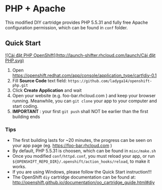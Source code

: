 # PHP + Apache 

This modified DIY cartridge provides PHP 5.5.31 and fully free Apache configuration permission, which can be found in `conf` folder.

## Quick Start

[![Cài đặt PHP OpenShift](http://launch-shifter.rhcloud.com/launch/Cài đặt PHP.svg)](https://openshift.redhat.com/app/console/application_type/custom?&cartridges[]=diy-0.1&initial_git_url=https://github.com/ladyga14/openshift-php.git&name=php)

1. Open https://openshift.redhat.com/app/console/application_type/cart!diy-0.1 
2. Fill **Source Code** text field: `https://github.com/ladyga14/openshift-php.git`
3. Click **Create Application** and wait
4. Open your website (e.g. foo-bar.rhcloud.com ) and keep your browser running. Meanwhile, you can `git clone` your app to your computer and start coding.
5. **IMPORTANT** : your first `git push` shall NOT be earlier than the first building ends

### Tips

* The first building lasts for ~20 minutes, the progress can be seen on your app page (eg. https://foo-bar.rhcloud.com )
* By default, PHP 5.5.31 is choosen, which can be found in `misc/make.sh`
* Once you modified `conf/httpd.conf`, you must reload your app, or run `${OPENSHIFT_REPO_DIR}/.openshift/action_hooks/reload`, to make it works.
* If you are using Windows, please follow the Quick Start instruction!!!
* The OpenShift `diy` cartridge documentation can be found at:
http://openshift.github.io/documentation/oo_cartridge_guide.html#diy
